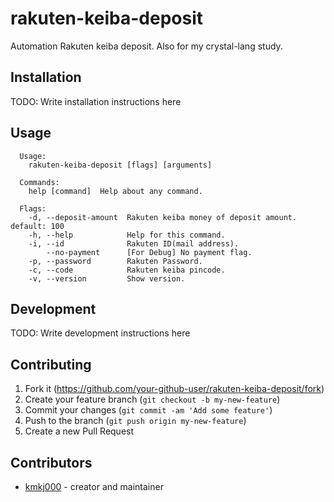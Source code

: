 # rakuten-keiba-deposit

Automation Rakuten keiba deposit.
Also for my crystal-lang study.

## Installation

TODO: Write installation instructions here

## Usage

```
  Usage:
    rakuten-keiba-deposit [flags] [arguments]

  Commands:
    help [command]  Help about any command.

  Flags:
    -d, --deposit-amount  Rakuten keiba money of deposit amount. default: 100
    -h, --help            Help for this command.
    -i, --id              Rakuten ID(mail address).
        --no-payment      [For Debug] No payment flag.
    -p, --password        Rakuten Password.
    -c, --code            Rakuten keiba pincode.
    -v, --version         Show version.
```

## Development

TODO: Write development instructions here

## Contributing

1. Fork it (<https://github.com/your-github-user/rakuten-keiba-deposit/fork>)
2. Create your feature branch (`git checkout -b my-new-feature`)
3. Commit your changes (`git commit -am 'Add some feature'`)
4. Push to the branch (`git push origin my-new-feature`)
5. Create a new Pull Request

## Contributors

- [kmkj000](https://github.com/your-github-user) - creator and maintainer
